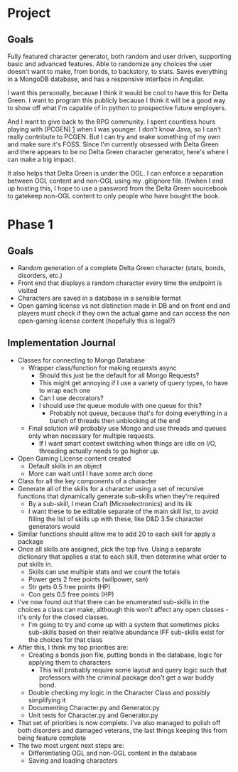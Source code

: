 # Project
## Goals
Fully featured character generator, both random and user driven, supporting basic and
advanced features. Able to randomize any choices the user doesn't want to make, from
bonds, to backstory, to stats. Saves everything in a MongoDB database, and has a 
responsive interface in Angular. 

I want this personally, because I think it would be cool to have this for Delta Green. 
I want to program this publicly because I think it will be a good way to show off what
I'm capable of in python to prospective future employers. 

And I want to give back to the RPG community. I spent countless hours playing with [PCGEN] [1] when 
I was younger. I don't know Java, so I can't really contribute to PCGEN. But I can try and make 
something of my own and make sure it's FOSS. Since I'm currently obsessed with Delta Green and there
appears to be no Delta Green character generator, here's where I can make a big impact. 

It also helps that Delta Green is under the OGL. I can enforce a separation between OGL content and
non-OGL using my .gitignore file. If/when I end up hosting this, I hope to use a password from the
Delta Green sourcebook to gatekeep non-OGL content to only people who have bought the book. 

# Phase 1

## Goals
* Random generation of a complete Delta Green character (stats, bonds, disorders, etc.)
* Front end that displays a random character every time the endpoint is visited
* Characters are saved in a database in a sensible format
* Open gaming license vs not distinction made in DB and on front end and players must check
if they own the actual game and can access the non open-gaming license content (hopefully this is
legal?)

## Implementation Journal
* Classes for connecting to Mongo Database
    * Wrapper class/function for making requests async
        * Should this just be the default for all Mongo Requests?
        * This might get annoying if I use a variety of query types, to have to wrap 
        each one
        * Can I use decorators?
        * I should use the queue module with one queue for this?
            * Probably not queue, because that's for doing everything in a bunch of threads then
            unblocking at the end
    * Final solution will probably use Mongo and use threads and queues only when necessary for 
    multiple requests. 
        * If I want smart context switching when things are idle on I/O, threading actually needs to
        go higher up. 
* Open Gaming License content created
    * Default skills in an object
    * More can wait until I have some arch done
* Class for all the key components of a character
* Generate all of the skills for a character using a set of recursive functions that dynamically
generate sub-skills when they're required
    * By a sub-skill, I mean Craft (Microelectronics) and its ilk
    * I want these to be editable separate of the main skill list, to avoid filling the list of 
    skills up with these, like D&D 3.5e character generators would
* Similar functions should allow me to add 20 to each skill for apply a package
* Once all skills are assigned, pick the top five. Using a separate dictionary that applies a stat
to each skill, then determine what order to put skills in.
    * Skills can use multiple stats and we count the totals
    * Power gets 2 free points (willpower, san)
    * Str gets 0.5 free points (HP)
    * Con gets 0.5 free points (HP)
* I've now found out that there can be enumerated sub-skills in the choices a class can make, 
although this won't affect any open classes - it's only for the closed classes.
    * I'm going to try and come up with a system that sometimes picks sub-skills based on their
    relative abundance IFF sub-skills exist for the choices for that class
* After this, I think my top priorities are:
    * Creating a bonds json file, putting bonds in the database, logic for applying them to 
    characters
        * This will probably require some layout and query logic such that professors with the 
        criminal package don't get a war buddy bond. 
    * Double checking my logic in the Character Class and possibly simplifying it
    * Documenting Character.py and Generator.py
    * Unit tests for Character.py and Generator.py
* That set of priorities is now complete. I've also managed to polish off both disorders and 
damaged veterans, the last things keeping this from being feature complete
* The two most urgent next steps are:
    * Differentiating OGL and non-OGL content in the database
    * Saving and loading characters
    
[1]: http://pcgen.org/